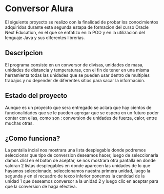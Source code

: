 <!DOCTYPE html>
<html lang="es">
<head>
  <meta charset="UTF-8">
  <meta name="viewport" content="width=device-width, initial-scale=1.0">
</head>
<body>
  <h1>Conversor Alura</h1>
  <p>El siguiente proyecto se realizo con la finalidad de probar los conocimientos adquiridos durante esta segunda estapa de formacion del curso Oracle Next Education, en el que se enfatizo en la POO y en la utilizacion del lenguaje Java y sus diferentes librerias.</p>

  <h2 id="uso">Descripcion</h2>
  <p>El programa consiste en un conversor de divisas, unidades de masa, unidades de distancia y temperaturas, con el fin de tener en una misma herramienta todas las unidades que se pueden usar dentro de multiples trabajos y no depender de diferentes sitios para sacar la información.</p>

  <h2 id="contacto">Estado del proyecto</h2>
  <p>Aunque es un proyecto que sera entregado se aclara que hay cientos de funcionalidades que se le pueden agregar que se espera en un futuro poder contar con ellas, como son : conversion de unidades de fuerza, calor, entre muchas otras.</p>

<h2 id="contacto">¿Como funciona?</h2>

  <p> La pantalla incial nos mostrara una lista desplegable donde podremos seleccionar que tipo de conversion deseamos hacer, luego de seleccionarla damos clicl en el boton de aceptar, se nos mostrara otra pantalla en donde saldran 2 listas desplegables en donde aparecen las unidades de lo que hayamos seleccionado, seleccionamos nuestra primera unidad, luego la segunda y en el recuadro de texco inferior ponemos la cantidad de la unidad 1 que deseamos conversor a la unidad 2 y luego clic en aceptar para que la conversion de haga efectiva.</p>
  
</body>
</html>
